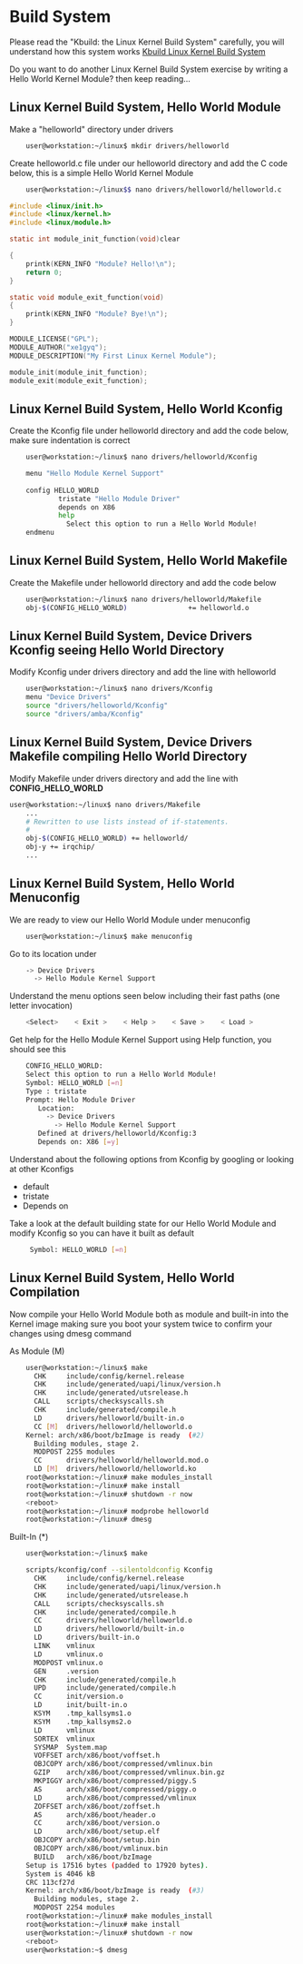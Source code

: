 # Build System

Please read the "Kbuild: the Linux Kernel Build System" carefully, you will understand how this system works
[Kbuild Linux Kernel Build System](http://www.linuxjournal.com/content/kbuild-linux-kernel-build-system)

Do you want to do another Linux Kernel Build System exercise by writing a Hello World Kernel Module? then keep reading...

## Linux Kernel Build System, Hello World Module

Make a "helloworld" directory under drivers

```sh
    user@workstation:~/linux$ mkdir drivers/helloworld
```

Create helloworld.c file under our helloworld directory and add the C code below, this is a simple Hello World Kernel Module

```sh
    user@workstation:~/linux$$ nano drivers/helloworld/helloworld.c
```

```c
#include <linux/init.h>
#include <linux/kernel.h>
#include <linux/module.h>

static int module_init_function(void)clear

{
	printk(KERN_INFO "Module? Hello!\n");
	return 0;
}

static void module_exit_function(void)
{
	printk(KERN_INFO "Module? Bye!\n");
}

MODULE_LICENSE("GPL");
MODULE_AUTHOR("xe1gyq");
MODULE_DESCRIPTION("My First Linux Kernel Module");

module_init(module_init_function);
module_exit(module_exit_function);
```

## Linux Kernel Build System, Hello World Kconfig

Create the Kconfig file under helloworld directory and add the code below, make sure indentation is correct

```sh
    user@workstation:~/linux$ nano drivers/helloworld/Kconfig

    menu "Hello Module Kernel Support"
    
    config HELLO_WORLD
            tristate "Hello Module Driver"
            depends on X86
            help
              Select this option to run a Hello World Module!
    endmenu
```

## Linux Kernel Build System, Hello World Makefile

Create the Makefile under helloworld directory and add the code below

```sh
    user@workstation:~/linux$ nano drivers/helloworld/Makefile
    obj-$(CONFIG_HELLO_WORLD)               += helloworld.o
```

## Linux Kernel Build System, Device Drivers Kconfig seeing Hello World Directory


Modify Kconfig under drivers directory and add the line with helloworld

```sh
    user@workstation:~/linux$ nano drivers/Kconfig
    menu "Device Drivers"
    source "drivers/helloworld/Kconfig"
    source "drivers/amba/Kconfig"
```

## Linux Kernel Build System, Device Drivers Makefile compiling Hello World Directory

Modify Makefile under drivers directory and add the line with __CONFIG_HELLO_WORLD__

```sh
user@workstation:~/linux$ nano drivers/Makefile
    ...
    # Rewritten to use lists instead of if-statements.
    #
    obj-$(CONFIG_HELLO_WORLD) += helloworld/
    obj-y += irqchip/
    ...
```

## Linux Kernel Build System, Hello World Menuconfig

We are ready to view our Hello World Module under menuconfig

```sh
    user@workstation:~/linux$ make menuconfig
```

Go to its location under

```sh
    -> Device Drivers
      -> Hello Module Kernel Support
```

Understand the menu options seen below including their fast paths (one letter invocation)

```sh
    <Select>    < Exit >    < Help >    < Save >    < Load >
```

Get help for the Hello Module Kernel Support using Help function, you should see this

```sh
    CONFIG_HELLO_WORLD:
    Select this option to run a Hello World Module!
    Symbol: HELLO_WORLD [=n]
    Type : tristate
    Prompt: Hello Module Driver
       Location:
         -> Device Drivers
           -> Hello Module Kernel Support
       Defined at drivers/helloworld/Kconfig:3
       Depends on: X86 [=y]
```

Understand about the following options from Kconfig by googling or looking at other Kconfigs

- default
- tristate
- Depends on

Take a look at the default building state for our Hello World Module and modify Kconfig so you can have it built as default

```sh
     Symbol: HELLO_WORLD [=n]
```

## Linux Kernel Build System, Hello World Compilation

Now compile your Hello World Module both as module and built-in into the Kernel image making sure you boot your system twice to confirm your changes using dmesg command

As Module (M)

```sh
    user@workstation:~/linux$ make
      CHK     include/config/kernel.release
      CHK     include/generated/uapi/linux/version.h
      CHK     include/generated/utsrelease.h
      CALL    scripts/checksyscalls.sh
      CHK     include/generated/compile.h
      LD      drivers/helloworld/built-in.o
      CC [M]  drivers/helloworld/helloworld.o
    Kernel: arch/x86/boot/bzImage is ready  (#2)
      Building modules, stage 2.
      MODPOST 2255 modules
      CC      drivers/helloworld/helloworld.mod.o
      LD [M]  drivers/helloworld/helloworld.ko
    root@workstation:~/linux# make modules_install
    root@workstation:~/linux# make install
    root@workstation:~/linux# shutdown -r now
    <reboot>
    root@workstation:~/linux# modprobe helloworld
    root@workstation:~/linux# dmesg
```

Built-In (*)

```sh
    user@workstation:~/linux$ make
```

```sh
    scripts/kconfig/conf --silentoldconfig Kconfig
      CHK     include/config/kernel.release                    
      CHK     include/generated/uapi/linux/version.h                    
      CHK     include/generated/utsrelease.h            
      CALL    scripts/checksyscalls.sh                    
      CHK     include/generated/compile.h                    
      CC      drivers/helloworld/helloworld.o                    
      LD      drivers/helloworld/built-in.o                    
      LD      drivers/built-in.o                    
      LINK    vmlinux                    
      LD      vmlinux.o                    
      MODPOST vmlinux.o                    
      GEN     .version                    
      CHK     include/generated/compile.h                    
      UPD     include/generated/compile.h
      CC      init/version.o                    
      LD      init/built-in.o                    
      KSYM    .tmp_kallsyms1.o                    
      KSYM    .tmp_kallsyms2.o                    
      LD      vmlinux
      SORTEX  vmlinux
      SYSMAP  System.map
      VOFFSET arch/x86/boot/voffset.h
      OBJCOPY arch/x86/boot/compressed/vmlinux.bin
      GZIP    arch/x86/boot/compressed/vmlinux.bin.gz
      MKPIGGY arch/x86/boot/compressed/piggy.S
      AS      arch/x86/boot/compressed/piggy.o
      LD      arch/x86/boot/compressed/vmlinux
      ZOFFSET arch/x86/boot/zoffset.h
      AS      arch/x86/boot/header.o
      CC      arch/x86/boot/version.o
      LD      arch/x86/boot/setup.elf
      OBJCOPY arch/x86/boot/setup.bin
      OBJCOPY arch/x86/boot/vmlinux.bin
      BUILD   arch/x86/boot/bzImage
    Setup is 17516 bytes (padded to 17920 bytes).
    System is 4046 kB
    CRC 113cf27d
    Kernel: arch/x86/boot/bzImage is ready  (#3)
      Building modules, stage 2.
      MODPOST 2254 modules
    root@workstation:~/linux# make modules_install
    root@workstation:~/linux# make install
    user@workstation:~/linux# shutdown -r now
    <reboot>
    user@workstation:~$ dmesg
```
